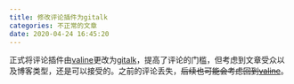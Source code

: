 ```yaml
---
title: 修改评论插件为gitalk
categories: 不正常的文章
date: 2020-04-24 16:45:20
---
```


正式将评论插件由[valine](https://valine.js.org)更改为[gitalk](//github.com/gitalk/gitalk)，提高了评论的门槛，但考虑到文章受众以及博客类型，还是可以接受的。之前的评论丢失，~~后续也可能会考虑回到[valine](https://valine.js.org)~~。